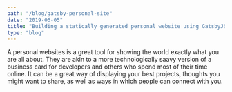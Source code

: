 ```yaml
---
path: "/blog/gatsby-personal-site"
date: "2019-06-05"
title: "Building a statically generated personal website using GatsbyJS"
type: "blog"
---
```

A personal websites is a great tool for showing the world exactly what you are all about. They are akin to a more technologically saavy version of a business card for developers and others who spend most of their time online. It can be a great way of displaying your best projects, thoughts you might want to share, as well as ways in which people can connect with you.